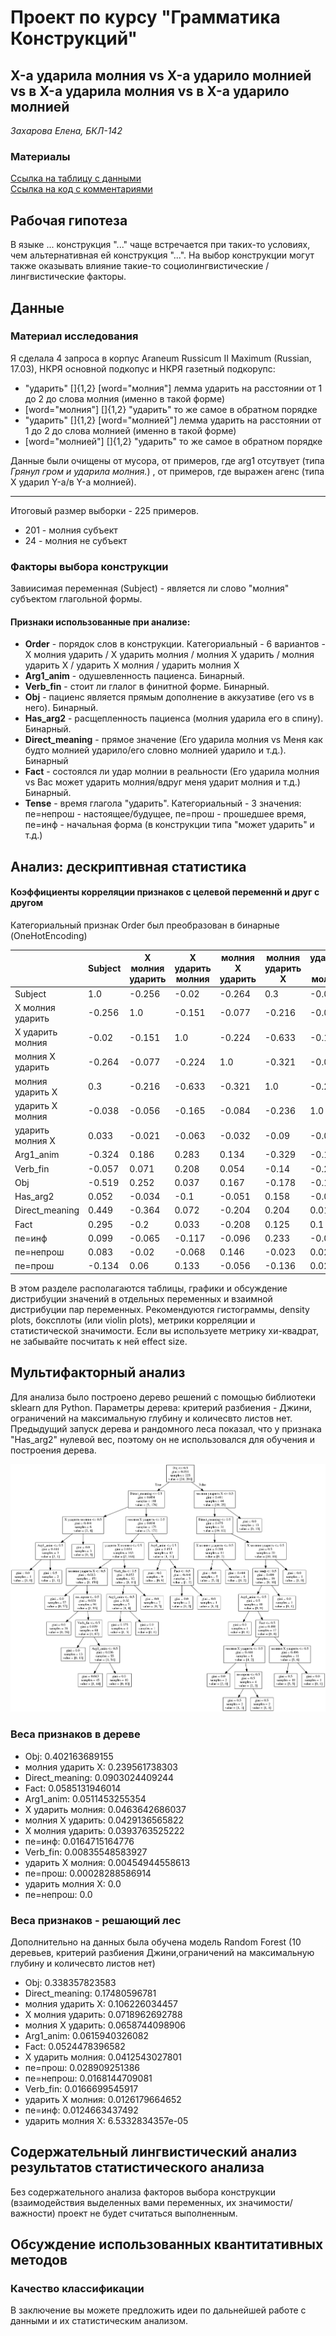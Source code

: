 # Проект по курсу "Грамматика Конструкций"
## X-а ударила молния vs X-а ударило молнией vs в X-а ударила молния vs в X-а ударило молнией
*Захарова Елена, БКЛ-142*

### Материалы
[Ссылка на таблицу с данными](https://docs.google.com/spreadsheets/d/1Mfcpu0F07SCs0XTF0nQuijxkYaAqtx_8zJ0DiUGAbRo/edit)  
[Ссылка на код с комментариями](https://github.com/eszakharova/cxg_project/blob/master/lightning_decision_tree.ipynb)

## Рабочая гипотеза

В языке ... конструкция "..." чаще встречается при таких-то условиях, чем альтернативная ей конструкция "...". На выбор конструкции могут также оказывать влияние такие-то социолингвистические / лингвистические факторы.

## Данные

### Материал исследования
Я сделала 4 запроса в корпус Araneum Russicum II Maximum (Russian, 17.03), НКРЯ основной подкопус и НКРЯ газетный подкорупс:			
+ "ударить" []{1,2} [word="молния"] 		лемма ударить на расстоянии от 1 до 2 до слова молния (именно в такой форме) 
+ [word="молния"] []{1,2} "ударить" 		то же самое в обратном порядке 
+ "ударить" []{1,2} [word="молнией"] 	  лемма ударить на расстоянии от 1 до 2 до слова молнией (именно в такой форме) 
+ [word="молнией"] []{1,2} "ударить" 		то же самое в обратном порядке 

Данные были очищены от мусора, от примеров, где arg1 отсутвует (типа *Грянул гром и ударила молния.*) , от примеров, где выражен агенс (типа X ударил Y-а/в Y-а молнией).
___________________________________________________________

Итоговый размер выборки - 225 примеров.
+ 201 - молния субъект
+ 24 - молния не субъект


### Факторы выбора конструкции
Завиисимая переменная (Subject) - является ли слово "молния" субъектом глагольной формы.
#### Признаки использованные при анализе:
+ **Order** - порядок слов в конструкции. Категориальный - 6 вариантов - X молния ударить / X ударить молния	/ молния X ударить / молния ударить X /	ударить X молния / ударить молния X 
+ **Arg1_anim**	- одушевленность пациенса. Бинарный.
+ **Verb_fin**	- стоит ли глалог в финитной форме. Бинарный.
+ **Obj**	- пациенс является прямым дополнение в аккузативе (его vs в него).  Бинарный. 
+ **Has_arg2** - расщепленность пациенса (молния ударила его в спину). Бинарный. 
+ **Direct_meaning** - прямое значение (Его ударила молния vs Меня как будто молнией ударило/его словно молнией ударило и т.д.). Бинарный	
+ **Fact** - состоялся ли удар молнии в реальности (Его ударила молния vs Вас может ударить молния/вдруг меня ударит молния и т.д.) Бинарный. 
+ **Tense** - время глагола "ударить". Категориальный - 3 значения:  пе=непрош - настоящее/будущее, пе=прош - прошедшее время, пе=инф - начальная форма (в конструкции типа "может ударить" и т.д.)

## Анализ: дескриптивная статистика
#### Коэффициенты корреляции признаков с целевой переменнй и друг с другом
Категориальный признак Order был преобразован в бинарные (OneHotEncoding)

|  | Subject | X молния ударить | X ударить молния | молния X ударить | молния ударить X | ударить X молния | ударить молния X | Arg1_anim | Verb_fin | Obj | Has_arg2 | Direct_meaning | Fact | пе=инф | пе=непрош | пе=прош |
|------------------|---------|------------------|------------------|------------------|------------------|------------------|------------------|-----------|----------|--------|----------|----------------|--------|--------|-----------|---------|
| Subject | 1.0 | -0.256 | -0.02 | -0.264 | 0.3 | -0.038 | 0.033 | -0.324 | -0.057 | -0.519 | 0.052 | 0.449 | 0.295 | 0.099 | 0.083 | -0.134 |
| X молния ударить | -0.256 | 1.0 | -0.151 | -0.077 | -0.216 | -0.056 | -0.021 | 0.186 | 0.071 | 0.252 | -0.034 | -0.364 | -0.2 | -0.065 | -0.02 | 0.06 |
| X ударить молния | -0.02 | -0.151 | 1.0 | -0.224 | -0.633 | -0.165 | -0.063 | 0.283 | 0.208 | 0.037 | -0.1 | 0.072 | 0.033 | -0.117 | -0.068 | 0.133 |
| молния X ударить | -0.264 | -0.077 | -0.224 | 1.0 | -0.321 | -0.084 | -0.032 | 0.134 | 0.054 | 0.167 | -0.051 | -0.204 | -0.208 | -0.096 | 0.146 | -0.056 |
| молния ударить X | 0.3 | -0.216 | -0.633 | -0.321 | 1.0 | -0.236 | -0.09 | -0.329 | -0.14 | -0.178 | 0.158 | 0.204 | 0.125 | 0.233 | -0.023 | -0.136 |
| ударить X молния | -0.038 | -0.056 | -0.165 | -0.084 | -0.236 | 1.0 | -0.023 | -0.169 | -0.257 | -0.122 | -0.037 | 0.01 | 0.1 | -0.071 | 0.026 | 0.026 |
| ударить молния X | 0.033 | -0.021 | -0.063 | -0.032 | -0.09 | -0.023 | 1.0 | -0.079 | 0.03 | -0.047 | -0.014 | 0.03 | 0.055 | -0.027 | -0.035 | 0.047 |
| Arg1_anim | -0.324 | 0.186 | 0.283 | 0.134 | -0.329 | -0.169 | -0.079 | 1.0 | 0.199 | 0.565 | 0.18 | -0.34 | -0.424 | -0.103 | -0.004 | 0.073 |
| Verb_fin | -0.057 | 0.071 | 0.208 | 0.054 | -0.14 | -0.257 | 0.03 | 0.199 | 1.0 | 0.115 | -0.059 | -0.098 | -0.182 | 0.089 | 0.115 | -0.154 |
| Obj | -0.519 | 0.252 | 0.037 | 0.167 | -0.178 | -0.122 | -0.047 | 0.565 | 0.115 | 1.0 | 0.306 | -0.397 | -0.28 | -0.056 | -0.113 | 0.13 |
| Has_arg2 | 0.052 | -0.034 | -0.1 | -0.051 | 0.158 | -0.037 | -0.014 | 0.18 | -0.059 | 0.306 | 1.0 | -0.059 | 0.018 | -0.043 | -0.056 | 0.074 |
| Direct_meaning | 0.449 | -0.364 | 0.072 | -0.204 | 0.204 | 0.01 | 0.03 | -0.34 | -0.098 | -0.397 | -0.059 | 1.0 | 0.536 | 0.089 | 0.115 | -0.154 |
| Fact | 0.295 | -0.2 | 0.033 | -0.208 | 0.125 | 0.1 | 0.055 | -0.424 | -0.182 | -0.28 | 0.018 | 0.536 | 1.0 | -0.452 | -0.131 | 0.408 |
| пе=инф | 0.099 | -0.065 | -0.117 | -0.096 | 0.233 | -0.071 | -0.027 | -0.103 | 0.089 | -0.056 | -0.043 | 0.089 | -0.452 | 1.0 | -0.106 | -0.58 |
| пе=непрош | 0.083 | -0.02 | -0.068 | 0.146 | -0.023 | 0.026 | -0.035 | -0.004 | 0.115 | -0.113 | -0.056 | 0.115 | -0.131 | -0.106 | 1.0 | -0.749 |
| пе=прош | -0.134 | 0.06 | 0.133 | -0.056 | -0.136 | 0.026 | 0.047 | 0.073 | -0.154 | 0.13 | 0.074 | -0.154 | 0.408 | -0.58 | -0.749 | 1.0 |


В этом разделе располагаются таблицы, графики и обсуждение дистрибуции значений в отдельных переменных и взаимной дистрибуции пар переменных.
Рекомендуются гистограммы, density plots, боксплоты (или violin plots), метрики корреляции и статистической значимости. Если вы используете метрику хи-квадрат, не забывайте посчитать к ней effect size.

## Мультифакторный анализ
Для анализа было построено дерево решений с помощью библиотеки sklearn для Python. Параметры дерева: критерий разбиения - Джини, ограничений на максимальную глубину и количесвто листов нет. 
Предыдущий запуск дерева и рандомного леса показал, что у признака "Has_arg2" нулевой вес, поэтому он не использовался для обучения и построения дерева.  
                                                      
![tree_visualizaton](https://github.com/eszakharova/cxg_project/blob/master/dtree_subject.png)
### Веса признаков в дереве
+ Obj: 0.402163689155
+ молния ударить X: 0.239561738303
+ Direct_meaning: 0.0903024409244
+ Fact: 0.0585131946014
+ Arg1_anim: 0.0511453255354
+ X ударить молния: 0.0463642686037
+ молния X ударить: 0.0429136565822
+ X молния ударить: 0.0393763525222
+ пе=инф: 0.0164715164776
+ Verb_fin: 0.00835548583927
+ ударить X молния: 0.00454944558613
+ пе=прош: 0.00028288586914
+ ударить молния X: 0.0
+ пе=непрош: 0.0

### Веса признаков - решающий лес
Дополнительно на данных была обучена модель Random Forest (10 деревьев, критерий разбиения Джини,ограничений на максимальную глубину и количесвто листов нет)
+ Obj: 0.338357823583
+ Direct_meaning: 0.17480596781
+ молния ударить X: 0.106226034457
+ X молния ударить: 0.0718962692788
+ молния X ударить: 0.0658744098906
+ Arg1_anim: 0.0615940326082
+ Fact: 0.0524478396582
+ X ударить молния: 0.0412543027801
+ пе=прош: 0.028909251386
+ пе=непрош: 0.0168144709081
+ Verb_fin: 0.0166699545917
+ ударить X молния: 0.0126179664652
+ пе=инф: 0.0124663437492
+ ударить молния X: 6.5332834357e-05

## Содержательный лингвистический анализ результатов статистического анализа
Без содержательного анализа факторов выбора конструкции (взаимодействия выделенных вами переменных, их значимости/важности) проект не будет считаться выполненным.   

## Обсуждение использованных квантитативных методов
### Качество классификации
В заключение вы можете предложить идеи по дальнейшей работе с данными и их статистическим анализом. 
